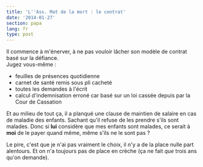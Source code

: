 ```yaml
---
title: 'L''Ass. Mat de la mort : le contrat'
date: '2014-01-27'
section: papa
lang: fr
type: post
---
```


Il commence à m'énerver, à ne pas vouloir lâcher son modèle de contrat basé sur la défiance.  
Jugez vous-même :

* feuilles de présences quotidienne
* carnet de santé remis sous pli cacheté
* toutes les demandes à l'écrit
* calcul d'indemnisation erroné car basé sur un loi cassée depuis par la Cour de Cassation

Et au milieu de tout ça, il a planqué une clause de maintien de salaire en cas de maladie des enfants. Sachant qu'il refuse de les prendre s'ils sont malades. Donc si **lui** considère que mes enfants sont malades, ce serait à **moi** de le payer quand même, même s'ils ne le sont pas ?

Le pire, c'est que je n'ai pas vraiment le choix, il n'y a de la place nulle part alentours. Et on n'a toujours pas de place en crèche (ça ne fait _que_ trois ans qu'on demande).
